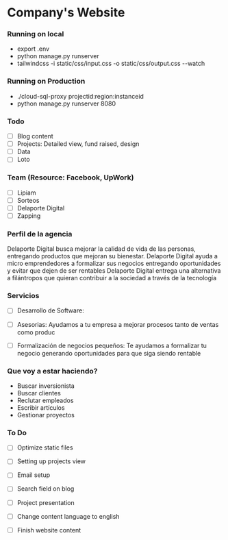 # Company's Website

### Running on local
- export .env
- python manage.py runserver
- tailwindcss -i static/css/input.css -o static/css/output.css --watch


### Running on Production
- ./cloud-sql-proxy projectid:region:instanceid 
- python manage.py runserver 8080



### Todo
- [ ] Blog content
- [ ] Projects: Detailed view, fund raised, design
- [ ] Data
- [ ] Loto

### Team (Resource: Facebook, UpWork)
- [ ] Lipiam
- [ ] Sorteos
- [ ] Delaporte Digital
- [ ] Zapping

### Perfil de la agencia
Delaporte Digital busca mejorar la calidad de vida de las personas, entregando productos que mejoran su bienestar.
Delaporte Digital ayuda a micro emprendedores a formalizar sus negocios entregando oportunidades y evitar que dejen de ser rentables
Delaporte Digital entrega una alternativa a filántropos que quieran contribuir a la sociedad a través de la tecnología


### Servicios
- [ ] Desarrollo de Software:
- [ ] Asesorias: Ayudamos a tu empresa a mejorar procesos tanto de ventas como produc
- [ ] Formalización de negocios pequeños: Te ayudamos a formalizar tu negocio generando oportunidades para que siga siendo rentable


### Que voy a estar haciendo?
- Buscar inversionista
- Buscar clientes
- Reclutar empleados
- Escribir artículos
- Gestionar proyectos


### To Do
- [ ] Optimize static files
- [ ] Setting up projects view
- [ ] Email setup
- [ ] Search field on blog
- [ ] Project presentation
- [ ] Change content language to english
- [ ] Finish website content







